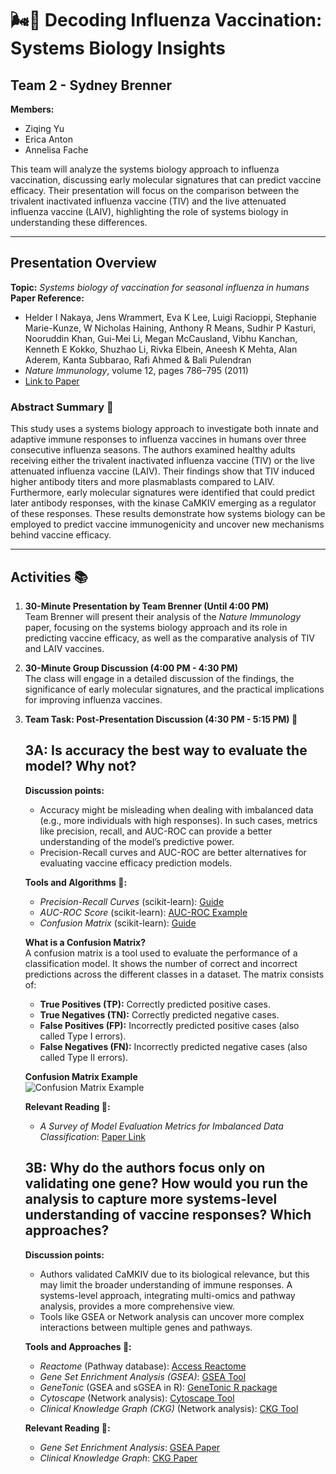 # 🌬️🦠 Decoding Influenza Vaccination: Systems Biology Insights

## Team 2 - Sydney Brenner

**Members:**
- Ziqing Yu  
- Erica Anton  
- Annelisa Fache

This team will analyze the systems biology approach to influenza vaccination, discussing early molecular signatures that can predict vaccine efficacy. Their presentation will focus on the comparison between the trivalent inactivated influenza vaccine (TIV) and the live attenuated influenza vaccine (LAIV), highlighting the role of systems biology in understanding these differences.

---

## Presentation Overview

**Topic:** *Systems biology of vaccination for seasonal influenza in humans*  
**Paper Reference:**  
- Helder I Nakaya, Jens Wrammert, Eva K Lee, Luigi Racioppi, Stephanie Marie-Kunze, W Nicholas Haining, Anthony R Means, Sudhir P Kasturi, Nooruddin Khan, Gui-Mei Li, Megan McCausland, Vibhu Kanchan, Kenneth E Kokko, Shuzhao Li, Rivka Elbein, Aneesh K Mehta, Alan Aderem, Kanta Subbarao, Rafi Ahmed & Bali Pulendran  
- *Nature Immunology*, volume 12, pages 786–795 (2011)  
- [Link to Paper](https://www.nature.com/articles/ni.2067)

### Abstract Summary 📄

This study uses a systems biology approach to investigate both innate and adaptive immune responses to influenza vaccines in humans over three consecutive influenza seasons. The authors examined healthy adults receiving either the trivalent inactivated influenza vaccine (TIV) or the live attenuated influenza vaccine (LAIV). Their findings show that TIV induced higher antibody titers and more plasmablasts compared to LAIV. Furthermore, early molecular signatures were identified that could predict later antibody responses, with the kinase CaMKIV emerging as a regulator of these responses. These results demonstrate how systems biology can be employed to predict vaccine immunogenicity and uncover new mechanisms behind vaccine efficacy.

---

## Activities 📚

1. **30-Minute Presentation by Team Brenner (Until 4:00 PM)**  
   Team Brenner will present their analysis of the *Nature Immunology* paper, focusing on the systems biology approach and its role in predicting vaccine efficacy, as well as the comparative analysis of TIV and LAIV vaccines.

2. **30-Minute Group Discussion (4:00 PM - 4:30 PM)**  
   The class will engage in a detailed discussion of the findings, the significance of early molecular signatures, and the practical implications for improving influenza vaccines.

3. **Team Task: Post-Presentation Discussion (4:30 PM - 5:15 PM) 💬**

   ## 3A: Is accuracy the best way to evaluate the model? Why not?

   **Discussion points:**
   - Accuracy might be misleading when dealing with imbalanced data (e.g., more individuals with high responses). In such cases, metrics like precision, recall, and AUC-ROC can provide a better understanding of the model’s predictive power.
   - Precision-Recall curves and AUC-ROC are better alternatives for evaluating vaccine efficacy prediction models.
   
   **Tools and Algorithms 🔧:**
   - *Precision-Recall Curves* (scikit-learn): [Guide](https://scikit-learn.org/stable/auto_examples/model_selection/plot_precision_recall.html)
   - *AUC-ROC Score* (scikit-learn): [AUC-ROC Example](https://scikit-learn.org/stable/auto_examples/model_selection/plot_roc_crossval.html)
   - *Confusion Matrix* (scikit-learn): [Guide](https://scikit-learn.org/stable/auto_examples/model_selection/plot_confusion_matrix.html)

   **What is a Confusion Matrix?**  
   A confusion matrix is a tool used to evaluate the performance of a classification model. It shows the number of correct and incorrect predictions across the different classes in a dataset. The matrix consists of:
   
   - **True Positives (TP):** Correctly predicted positive cases.
   - **True Negatives (TN):** Correctly predicted negative cases.
   - **False Positives (FP):** Incorrectly predicted positive cases (also called Type I errors).
   - **False Negatives (FN):** Incorrectly predicted negative cases (also called Type II errors).

   **Confusion Matrix Example**  
   ![Confusion Matrix Example](https://github.com/atomiclaboratory/systems_immunology_course_2024/blob/main/Course%20Materials/MODULE%203%20-%20Weeks%204-6/team%202%20Sydney%20Brenner/confusion%20matrix/confusion%20matrix%20example.jpg)

   **Relevant Reading 📖:**
   - *A Survey of Model Evaluation Metrics for Imbalanced Data Classification*: [Paper Link](https://arxiv.org/abs/1505.01658)

   ## 3B: Why do the authors focus only on validating one gene? How would you run the analysis to capture more systems-level understanding of vaccine responses? Which approaches?

   **Discussion points:**
   - Authors validated CaMKIV due to its biological relevance, but this may limit the broader understanding of immune responses. A systems-level approach, integrating multi-omics and pathway analysis, provides a more comprehensive view.
   - Tools like GSEA or Network analysis can uncover more complex interactions between multiple genes and pathways.
   
   **Tools and Approaches 🔧:**
   - *Reactome* (Pathway database): [Access Reactome](https://reactome.org/)
   - *Gene Set Enrichment Analysis (GSEA)*: [GSEA Tool](https://www.gsea-msigdb.org/gsea/index.jsp)
   - *GeneTonic* (GSEA and sGSEA in R): [GeneTonic R package](https://bioconductor.org/packages/release/bioc/html/GeneTonic.html)
   - *Cytoscape* (Network analysis): [Cytoscape Tool](https://cytoscape.org/)
   - *Clinical Knowledge Graph (CKG)* (Network analysis): [CKG Tool](https://ckg.readthedocs.io/en/latest/INTRO.html)

   **Relevant Reading 📖:**
   - *Gene Set Enrichment Analysis*: [GSEA Paper](https://www.pnas.org/content/102/43/15545)
   - *Clinical Knowledge Graph*: [CKG Paper](https://www.nature.com/articles/s41587-021-01145-6)